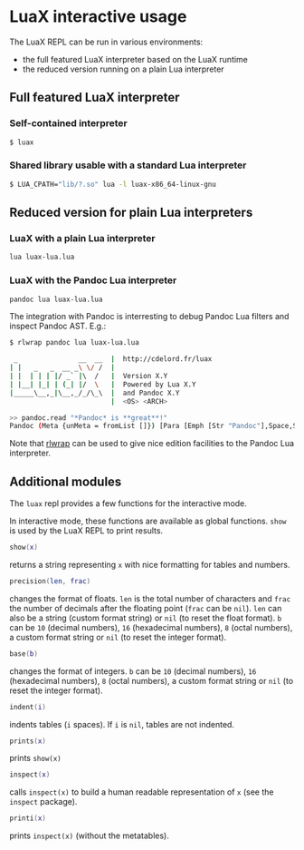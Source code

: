 # LuaX interactive usage

The LuaX REPL can be run in various environments:

- the full featured LuaX interpreter based on the LuaX runtime
- the reduced version running on a plain Lua interpreter

## Full featured LuaX interpreter

### Self-contained interpreter

``` sh
$ luax
```

### Shared library usable with a standard Lua interpreter

``` sh
$ LUA_CPATH="lib/?.so" lua -l luax-x86_64-linux-gnu
```

## Reduced version for plain Lua interpreters

### LuaX with a plain Lua interpreter

``` sh
lua luax-lua.lua
```

### LuaX with the Pandoc Lua interpreter

``` sh
pandoc lua luax-lua.lua
```

The integration with Pandoc is interresting to debug Pandoc Lua filters
and inspect Pandoc AST. E.g.:

``` sh
$ rlwrap pandoc lua luax-lua.lua

 _               __  __  |  http://cdelord.fr/luax
| |   _   _  __ _\ \/ /  |
| |  | | | |/ _` |\  /   |  Version X.Y
| |__| |_| | (_| |/  \   |  Powered by Lua X.Y
|_____\__,_|\__,_/_/\_\  |  and Pandoc X.Y
                         |  <OS> <ARCH>

>> pandoc.read "*Pandoc* is **great**!"
Pandoc (Meta {unMeta = fromList []}) [Para [Emph [Str "Pandoc"],Space,Str "is",Space,Strong [Str "great"],Str "!"]]
```

Note that [rlwrap](https://github.com/hanslub42/rlwrap) can be used to
give nice edition facilities to the Pandoc Lua interpreter.

## Additional modules

The `luax` repl provides a few functions for the interactive mode.

In interactive mode, these functions are available as global functions.
`show` is used by the LuaX REPL to print results.

``` lua
show(x)
```

returns a string representing `x` with nice formatting for tables and
numbers.

``` lua
precision(len, frac)
```

changes the format of floats. `len` is the total number of characters
and `frac` the number of decimals after the floating point (`frac` can
be `nil`). `len` can also be a string (custom format string) or `nil`
(to reset the float format). `b` can be `10` (decimal numbers), `16`
(hexadecimal numbers), `8` (octal numbers), a custom format string or
`nil` (to reset the integer format).

``` lua
base(b)
```

changes the format of integers. `b` can be `10` (decimal numbers), `16`
(hexadecimal numbers), `8` (octal numbers), a custom format string or
`nil` (to reset the integer format).

``` lua
indent(i)
```

indents tables (`i` spaces). If `i` is `nil`, tables are not indented.

``` lua
prints(x)
```

prints `show(x)`

``` lua
inspect(x)
```

calls `inspect(x)` to build a human readable representation of `x` (see
the `inspect` package).

``` lua
printi(x)
```

prints `inspect(x)` (without the metatables).

